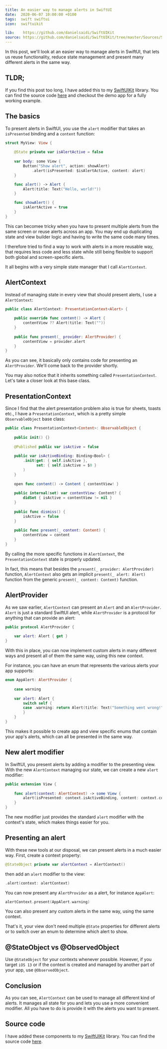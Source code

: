 ```yaml
---
title: An easier way to manage alerts in SwiftUI
date:  2020-06-07 10:00:00 +0100
tags:  swift swiftui
icon:  swiftuikit

lib:    https://github.com/danielsaidi/SwiftUIKit
source: https://github.com/danielsaidi/SwiftUIKit/tree/master/Sources/SwiftUIKit/Alerts
---
```


In this post, we'll look at an easier way to manage alerts in SwiftUI, that lets us reuse functionality, reduce state management and present many different alerts in the same way.


## TLDR;

If you find this post too long, I have added this to my [SwiftUIKit]({{page.lib}}) library. You can find the source code [here]({{page.source}}) and checkout the demo app for a fully working example.


## The basics

To present alerts in SwiftUI, you use the `alert` modifier that takes an `isPresented` binding and a `content` function:

```swift
struct MyView: View {
    
    @State private var isAlertActive = false
    
    var body: some View {
        Button("Show alert", action: showAlert)
            .alert(isPresented: $isAlertActive, content: alert)
    }

    func alert() -> Alert {
        Alert(title: Text("Hello, world!"))
    }

    func showAlert() {
        isAlertActive = true
    }
}
```

This can becomee tricky when you have to present multiple alerts from the same screen or reuse alerts across an app. You may end up duplicating state and view builder logic and having to write the same code many times.

I therefore tried to find a way to work with alerts in a more reusable way, that requires less code and less state while still being flexible to support both global and screen-specific alerts.

It all begins with a very simple state manager that I call `AlertContext`.


## AlertContext

Instead of managing state in every view that should present alerts, I use a `AlertContext`:

```swift
public class AlertContext: PresentationContext<Alert> {
    
    public override func content() -> Alert {
        contentView ?? Alert(title: Text(""))
    }
    
    public func present(_ provider: AlertProvider) {
        contentView = provider.alert
    }
}
```

As you can see, it basically only contains code for presenting an `AlertProvider`. We'll come back to the provider shortly.

You may also notice that it inherits something called `PresentationContext`. Let's take a closer look at this base class.


## PresentationContext

Since I find that the alert presentation problem also is true for sheets, toasts etc., I have a `PresentationContext`, which is a pretty simple `ObservableObject` base class:

```swift
public class PresentationContext<Content>: ObservableObject {
    
    public init() {}
    
    @Published public var isActive = false
    
    public var isActiveBinding: Binding<Bool> {
        .init(get: { self.isActive },
              set: { self.isActive = $0 }
        )
    }
    
    open func content() -> Content { contentView! }
    
    public internal(set) var contentView: Content? {
        didSet { isActive = contentView != nil }
    }
    
    public func dismiss() {
        isActive = false
    }
    
    public func present(_ content: Content) {
        contentView = content
    }
}
```

By calling the more specific functions in `AlertContext`, the `PresentationContext` state is properly updated.

In fact, this means that besides the `present(_ provider: AlertProvider)` function, `AlertContext` also gets an implicit `present(_ alert: Alert)` function from the generic `present(_ content: Content)` function.


## AlertProvider

As we saw earlier, `AlertContext` can present an `Alert` and an `AlertProvider`. `Alert` is just a standard SwiftUI alert, while `AlertProvider` is a protocol for anything that can provide an alert:

```swift
public protocol AlertProvider {
    
    var alert: Alert { get }
}
```

With this in place, you can now implement custom alerts in many different ways and present all of them the same way, using this new context.

For instance, you can have an enum that represents the various alerts your app supports:

```swift
enum AppAlert: AlertProvider {
    
    case warning
    
    var alert: Alert {
        switch self {
        case .warning: return Alert(title: Text("Something went wrong!"))
        }
    }
}
```

This makes it possible to create app and view specific enums that contain your app's alerts, which can all be presented in the same way.


## New alert modifier

In SwiftUI, you present alerts by adding a modifier to the presenting view. With the new `AlertContext` managing our state, we can create a new `alert` modifier:

```swift
public extension View {
    
    func alert(context: AlertContext) -> some View {
        alert(isPresented: context.isActiveBinding, content: context.content)
    }
}
```

The new modifier just provides the standard `alert` modifier with the context's state, which makes things easier for you.


## Presenting an alert

With these new tools at our disposal, we can present alerts in a much easier way. First, create a context property:

```swift
@StateObject private var alertContext = AlertContext()
```

then add an `alert` modifier to the view:

```swift
.alert(context: alertContext)
```

You can now present any `AlertProvider` as a alert, for instance `AppAlert`:

```swift
alertContext.present(AppAlert.warning)
```

You can also present any custom alerts in the same way, using the same context.

That's it, your view don't need multiple `@State` properties for different alerts or to switch over an enum to determine which alert to show.


## @StateObject vs @ObservedObject

Use `@StateObject` for your contexts whenever possible. However, if you target `iOS 13` or if the context is created and managed by another part of your app, use `@ObservedObject`.


## Conclusion

As you can see, `AlertContext` can be used to manage all different kind of alerts. It manages all state for you and lets you use a more convenient modifier. All you have to do is provide it with the alerts you want to present.


## Source code

I have added these components to my [SwiftUIKit]({{page.lib}}) library. You can find the source code [here]({{page.source}}).
